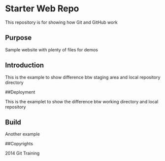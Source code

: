 # Starter Web Repo

This repository is for showing how Git and GitHub work

## Purpose

Sample website with plenty of files for demos

## Introduction

This is the example to show difference btw staging area and local repository directory

##Deployment

This is the examplet to show the difference btw working directory and local repository

## Build

Another example

##Copyrights

2014 Git Training